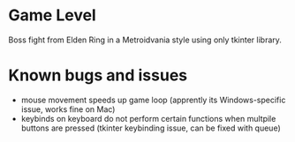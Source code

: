 # Game Level

Boss fight from Elden Ring in a Metroidvania style using only tkinter library.

# Known bugs and issues

- mouse movement speeds up game loop (apprently its Windows-specific issue, works fine on Mac)
- keybinds on keyboard do not perform certain functions when multpile buttons are pressed (tkinter keybinding issue, can be fixed with queue)
